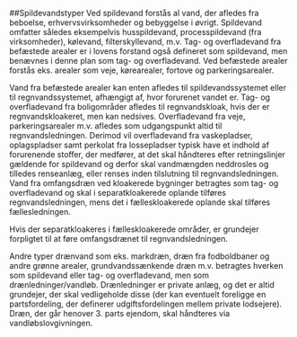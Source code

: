 ##Spildevandstyper
Ved spildevand forstås al vand, der afledes fra beboelse, erhvervsvirksomheder og bebyggelse i øvrigt. Spildevand omfatter således eksempelvis husspildevand, processpildevand (fra virksomheder), kølevand, filterskyllevand, m.v.
Tag- og overfladevand fra befæstede arealer er i lovens forstand også defineret som spildevand, men benævnes i denne plan som tag- og overfladevand.
Ved befæstede arealer forstås eks. arealer som veje, kørearealer, fortove og parkeringsarealer.  
  
Vand fra befæstede arealer kan enten afledes til spildevandssystemet eller til regnvandssystemet, afhængigt af, hvor forurenet vandet er.
Tag- og overfladevand fra boligområder afledes til regnvandskloak, hvis der er regnvandskloakeret, men kan nedsives. Overfladevand fra veje, parkeringsarealer m.v. afledes som udgangspunkt altid til regnvandsledningen.
Derimod vil overfladevand fra vaskepladser, oplagspladser samt perkolat fra lossepladser typisk have et indhold af forurenende stoffer, der medfører, at det skal håndteres efter retningslinjer gældende for spildevand og derfor skal vandmængden neddrosles og tilledes renseanlæg, eller renses inden tilslutning til regnvandsledningen.
Vand fra omfangsdræn ved kloakerede bygninger betragtes som tag- og overfladevand og skal i separatkloakerede oplande tilføres regnvandsledningen, mens det i fælleskloakerede oplande skal tilføres fællesledningen.  
  
Hvis der separatkloakeres i fælleskloakerede områder, er grundejer forpligtet til at føre omfangsdrænet til regnvandsledningen.  
  
Andre typer drænvand som eks. markdræn, dræn fra fodboldbaner og andre grønne arealer, grundvandssænkende dræn m.v. betragtes hverken som spildevand eller tag- og overfladevand, men som drænledninger/vandløb.
Drænledninger er private anlæg, og det er altid grundejer, der skal vedligeholde disse (der kan eventuelt foreligge en partsfordeling, der definerer udgiftsfordelingen mellem private lodsejere). Dræn, der går henover 3. parts ejendom, skal håndteres via vandløbslovgivningen.
